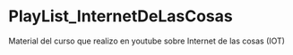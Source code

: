 # PlayList_InternetDeLasCosas
Material del curso que realizo en youtube sobre Internet de las cosas (IOT)
